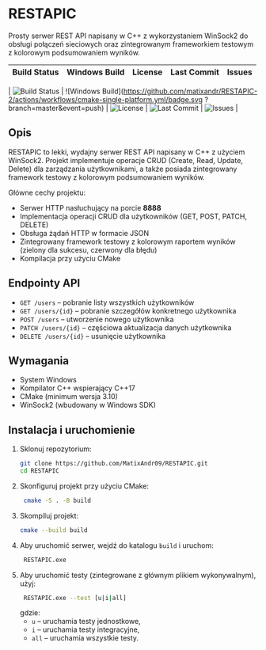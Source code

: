 # RESTAPIC

Prosty serwer REST API napisany w C++ z wykorzystaniem WinSock2 do obsługi połączeń sieciowych oraz zintegrowanym frameworkiem testowym z kolorowym podsumowaniem wyników.

| Build Status | Windows Build | License | Last Commit | Issues |
|--------------|---------------|---------|-------------|--------|

| ![Build Status](https://github.com/matixandr/RESTAPIC-2/actions/workflows/cmake-single-platform.yml/badge.svg) | ![Windows Build](https://github.com/matixandr/RESTAPIC-2/actions/workflows/cmake-single-platform.yml/badge.svg   ?branch=master&event=push) | ![License](https://img.shields.io/github/license/MatixAndr09/RESTAPIC) | ![Last Commit](https://img.shields.io/github/last-commit/MatixAndr09/RESTAPIC) | ![Issues](https://img.shields.io/github/issues/MatixAndr09/RESTAPIC) |

## Opis

RESTAPIC to lekki, wydajny serwer REST API napisany w C++ z użyciem WinSock2. Projekt implementuje operacje CRUD (Create, Read, Update, Delete) dla zarządzania użytkownikami, a także posiada zintegrowany framework testowy z kolorowym podsumowaniem wyników.

Główne cechy projektu:
- Serwer HTTP nasłuchujący na porcie **8888**
- Implementacja operacji CRUD dla użytkowników (GET, POST, PATCH, DELETE)
- Obsługa żądań HTTP w formacie JSON
- Zintegrowany framework testowy z kolorowym raportem wyników (zielony dla sukcesu, czerwony dla błędu)
- Kompilacja przy użyciu CMake

## Endpointy API

- `GET /users` – pobranie listy wszystkich użytkowników
- `GET /users/{id}` – pobranie szczegółów konkretnego użytkownika
- `POST /users` – utworzenie nowego użytkownika
- `PATCH /users/{id}` – częściowa aktualizacja danych użytkownika
- `DELETE /users/{id}` – usunięcie użytkownika

## Wymagania

- System Windows
- Kompilator C++ wspierający C++17
- CMake (minimum wersja 3.10)
- WinSock2 (wbudowany w Windows SDK)

## Instalacja i uruchomienie

1. Sklonuj repozytorium:
   ```bash
   git clone https://github.com/MatixAndr09/RESTAPIC.git
   cd RESTAPIC
   ```
2. Skonfiguruj projekt przy użyciu CMake:
   ```bash
    cmake -S . -B build
   ```
3. Skompiluj  projekt: 
   ```bash
   cmake --build build
   ```
4. Aby uruchomić serwer, wejdź do katalogu `build` i uruchom:
   ```bash
    RESTAPIC.exe
    ```
5. Aby uruchomić testy (zintegrowane z głównym plikiem wykonywalnym), użyj:
    ```bash
     RESTAPIC.exe --test [u|i|all]
     ```
    gdzie:
    - `u` – uruchamia testy jednostkowe,
    - `i` – uruchamia testy integracyjne,
    - `all` – uruchamia wszystkie testy.